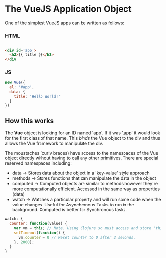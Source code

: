 # The VueJS Application Object

One of the simplest VueJS apps can be written as follows:

### HTML

```html

<div id='app'>
  <h2>{{ title }}</h2>
</div

```

### JS

```javascript
new Vue({
  el: '#app',
  data: {
    title: 'Hello World!'
  }
})
```

## How this works

The **Vue** object is looking for an ID named 'app'. If it was '.app' it would look for the first class of that name. 
This *binds* the Vue object to the div and thus allows the Vue framework to manipulate the div.

The moustaches (curly braces) have access to the namespaces of the Vue object directly without having to call any other primitives. 
There are special reserved namespaces including:

* data -> Stores data about the object in a 'key-value' style approach
* methods -> Stores functions that can manipulate the data in the object 
* computed -> Computed objects are similar to methods however they're more computationally efficient. Accessed in the same way as properties (data)
* watch -> Watches a particular property and will run some code when the value changes. Useful for Asynchronous Tasks to run in the background. Computed is better for Synchronous tasks.

```javascript
watch: {
  counter: function(value) {
    var vm = this; // Note. Using Clojure so must access and store 'this' to have access to it.
    setTimeout(function() {
      vm.counter = 0 // Reset counter to 0 after 2 seconds.
    }, 2000);
  }
}
```
